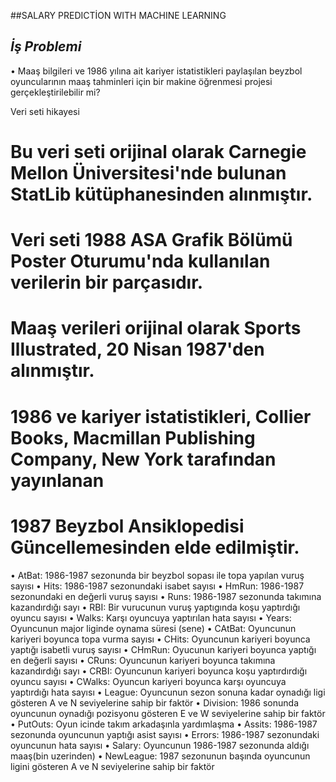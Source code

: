 
##SALARY PREDICTİON WITH MACHINE LEARNING

## *İş Problemi* ##
• Maaş bilgileri ve 1986 yılına ait kariyer istatistikleri paylaşılan beyzbol oyuncularının maaş tahminleri için bir makine öğrenmesi projesi gerçekleştirilebilir mi?

Veri seti hikayesi
# Bu veri seti orijinal olarak Carnegie Mellon Üniversitesi'nde bulunan StatLib kütüphanesinden alınmıştır.
# Veri seti 1988 ASA Grafik Bölümü Poster Oturumu'nda kullanılan verilerin bir parçasıdır.
# Maaş verileri orijinal olarak Sports Illustrated, 20 Nisan 1987'den alınmıştır.
# 1986 ve kariyer istatistikleri, Collier Books, Macmillan Publishing Company, New York tarafından yayınlanan
# 1987 Beyzbol Ansiklopedisi Güncellemesinden elde edilmiştir.

• AtBat: 1986-1987 sezonunda bir beyzbol sopası ile topa yapılan vuruş sayısı
• Hits: 1986-1987 sezonundaki isabet sayısı
• HmRun: 1986-1987 sezonundaki en değerli vuruş sayısı
• Runs: 1986-1987 sezonunda takımına kazandırdığı sayı
• RBI: Bir vurucunun vuruş yaptıgında koşu yaptırdığı oyuncu sayısı
• Walks: Karşı oyuncuya yaptırılan hata sayısı
• Years: Oyuncunun major liginde oynama süresi (sene)
• CAtBat: Oyuncunun kariyeri boyunca topa vurma sayısı
• CHits: Oyuncunun kariyeri boyunca yaptığı isabetli vuruş sayısı
• CHmRun: Oyucunun kariyeri boyunca yaptığı en değerli sayısı
• CRuns: Oyuncunun kariyeri boyunca takımına kazandırdığı sayı
• CRBI: Oyuncunun kariyeri boyunca koşu yaptırdırdığı oyuncu sayısı
• CWalks: Oyuncun kariyeri boyunca karşı oyuncuya yaptırdığı hata sayısı
• League: Oyuncunun sezon sonuna kadar oynadığı ligi gösteren A ve N seviyelerine sahip bir faktör
• Division: 1986 sonunda oyuncunun oynadığı pozisyonu gösteren E ve W seviyelerine sahip bir faktör
• PutOuts: Oyun icinde takım arkadaşınla yardımlaşma
• Assits: 1986-1987 sezonunda oyuncunun yaptığı asist sayısı
• Errors: 1986-1987 sezonundaki oyuncunun hata sayısı
• Salary: Oyuncunun 1986-1987 sezonunda aldığı maaş(bin uzerinden)
• NewLeague: 1987 sezonunun başında oyuncunun ligini gösteren A ve N seviyelerine sahip bir faktör
